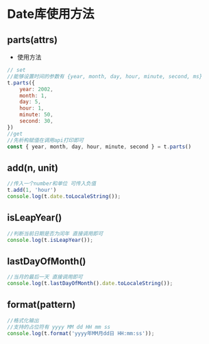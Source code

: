 # Date库使用方法

## parts(attrs)

- 使用方法

```javascript
// set
//能够设置时间的参数有 {year, month, day, hour, minute, second, ms}
t.parts({
    year: 2002,
    month: 1,
    day: 5,
    hour: 1,
    minute: 50,
    second: 30,
})
//get
//先析构赋值在调用api打印即可
const { year, month, day, hour, minute, second } = t.parts()
```

## add(n, unit)

```javascript
//传入一个number和单位 可传入负值
t.add(1, 'hour')
console.log(t.date.toLocaleString());
```

## isLeapYear()

```javascript
//判断当前日期是否为闰年 直接调用即可
console.log(t.isLeapYear());
```

## lastDayOfMonth()

```javascript
//当月的最后一天 直接调用即可
console.log(t.lastDayOfMonth().date.toLocaleString());
```

## format(pattern)

```javascript
//格式化输出
//支持的占位符有 yyyy MM dd HH mm ss
console.log(t.format('yyyy年MM月dd日 HH:mm:ss'));
```
